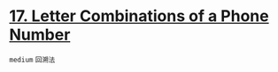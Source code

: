 # [17. Letter Combinations of a Phone Number](https://leetcode.com/problems/letter-combinations-of-a-phone-number/)


`medium` `回溯法`